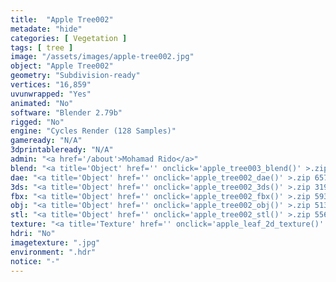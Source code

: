 ```yaml
---
title:  "Apple Tree002"
metadate: "hide"
categories: [ Vegetation ]
tags: [ tree ]
image: "/assets/images/apple-tree002.jpg"
object: "Apple Tree002"
geometry: "Subdivision-ready"
vertices: "16,859"
uvunwrapped: "Yes"
animated: "No"
software: "Blender 2.79b"
rigged: "No"
engine: "Cycles Render (128 Samples)"
gameready: "N/A"
3dprintableready: "N/A"
admin: "<a href='/about'>Mohamad Rido</a>"
blend: "<a title='Object' href='' onclick='apple_tree003_blend()' >.zip 8.4 MB</a>"
dae: "<a title='Object' href='' onclick='apple_tree002_dae()' >.zip 657.6 kB</a>"
3ds: "<a title='Object' href='' onclick='apple_tree002_3ds()' >.zip 319.1 kB</a>"
fbx: "<a title='Object' href='' onclick='apple_tree002_fbx()' >.zip 593.6 kB</a>"
obj: "<a title='Object' href='' onclick='apple_tree002_obj()' >.zip 513.5 kB</a>"
stl: "<a title='Object' href='' onclick='apple_tree002_stl()' >.zip 556.0 kB</a>"
texture: "<a title='Texture' href='' onclick='apple_leaf_2d_texture()' >appleleaf2d</a>"
hdri: "No"
imagetexture: ".jpg"
environment: ".hdr"
notice: "-"
---
```

